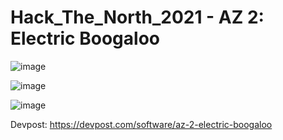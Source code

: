# Hack_The_North_2021 - AZ 2: Electric Boogaloo

![image](https://github.com/lucasnchoi/AZ2_Hack_The_North_2021/assets/77515168/3b7ca202-c67e-4ac8-9704-ce55bd306081)

![image](https://github.com/lucasnchoi/AZ2_Hack_The_North_2021/assets/77515168/095e4533-ed40-41a5-a617-11c54ea239f2)

![image](https://github.com/lucasnchoi/AZ2_Hack_The_North_2021/assets/77515168/cd82dab8-b6c5-4719-b247-4270f677de05)

Devpost: https://devpost.com/software/az-2-electric-boogaloo
